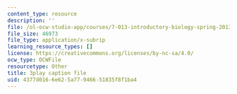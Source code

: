 ```yaml
---
content_type: resource
description: ''
file: /ol-ocw-studio-app/courses/7-013-introductory-biology-spring-2013/4377d0166e625a77946651835f8f1ba4_Nx76XS_4FRE.vtt
file_size: 46973
file_type: application/x-subrip
learning_resource_types: []
license: https://creativecommons.org/licenses/by-nc-sa/4.0/
ocw_type: OCWFile
resourcetype: Other
title: 3play caption file
uid: 4377d016-6e62-5a77-9466-51835f8f1ba4
---
```

